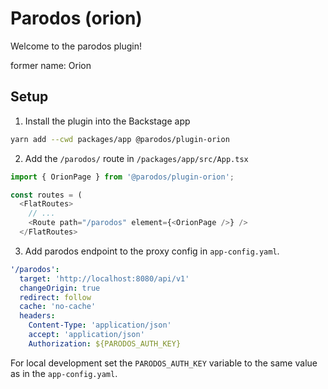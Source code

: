 # Parodos (orion)

Welcome to the parodos plugin!

former name: Orion

## Setup

1. Install the plugin into the Backstage app

```bash
yarn add --cwd packages/app @parodos/plugin-orion
```

2.  Add the `/parodos/` route in `/packages/app/src/App.tsx`

```ts
import { OrionPage } from '@parodos/plugin-orion';

const routes = (
  <FlatRoutes>
    // ...
    <Route path="/parodos" element={<OrionPage />} />
  </FlatRoutes>
```

3.  Add parodos endpoint to the proxy config in `app-config.yaml`.

```yaml
'/parodos':
  target: 'http://localhost:8080/api/v1'
  changeOrigin: true
  redirect: follow
  cache: 'no-cache'
  headers:
    Content-Type: 'application/json'
    accept: 'application/json'
    Authorization: ${PARODOS_AUTH_KEY}
```

For local development set the `PARODOS_AUTH_KEY` variable to the same value as in the `app-config.yaml`.